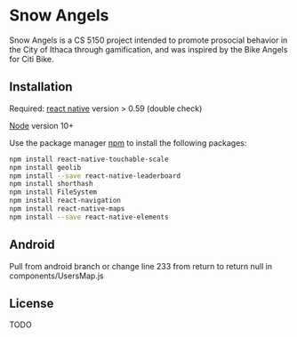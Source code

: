 # Snow Angels 

Snow Angels is a CS 5150 project intended to promote prosocial behavior in the City of Ithaca through gamification, and was inspired by the Bike Angels for Citi Bike.

## Installation

Required: 
[react native](https://facebook.github.io/react-native/docs/getting-started) version > 0.59 (double check) 

[Node](https://nodejs.org/en/download/) version 10+ 

Use the package manager [npm](https://pip.pypa.io/en/stable/) to install the following packages: 



```bash
npm install react-native-touchable-scale
npm install geolib
npm install --save react-native-leaderboard
npm install shorthash 
npm install FileSystem 
npm install react-navigation 
npm install react-native-maps 
npm install --save react-native-elements
```

## Android 

Pull from android branch or change line 233 from return <Text> </Text> to return null in components/UsersMap.js

## License
TODO
